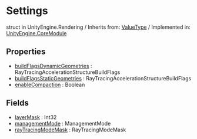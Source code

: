 # Settings
struct in UnityEngine.Rendering
 / Inherits from: <a href="https://docs.unity3d.com/6000.2/Documentation/ScriptReference/ValueType.html">ValueType</a> / Implemented in: <a href="https://docs.unity3d.com/6000.2/Documentation/ScriptReference/UnityEngine.CoreModule.html">UnityEngine.CoreModule</a>

## Properties
- <a href="https://docs.unity3d.com/6000.2/Documentation/ScriptReference/Settings-buildFlagsDynamicGeometries.html">buildFlagsDynamicGeometries</a> : RayTracingAccelerationStructureBuildFlags
- <a href="https://docs.unity3d.com/6000.2/Documentation/ScriptReference/Settings-buildFlagsStaticGeometries.html">buildFlagsStaticGeometries</a> : RayTracingAccelerationStructureBuildFlags
- <a href="https://docs.unity3d.com/6000.2/Documentation/ScriptReference/Settings-enableCompaction.html">enableCompaction</a> : Boolean

## Fields
- <a href="https://docs.unity3d.com/6000.2/Documentation/ScriptReference/Settings-layerMask.html">layerMask</a> : Int32
- <a href="https://docs.unity3d.com/6000.2/Documentation/ScriptReference/Settings-managementMode.html">managementMode</a> : ManagementMode
- <a href="https://docs.unity3d.com/6000.2/Documentation/ScriptReference/Settings-rayTracingModeMask.html">rayTracingModeMask</a> : RayTracingModeMask
